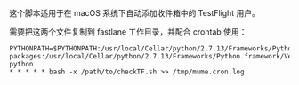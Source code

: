 这个脚本适用于在 macOS 系统下自动添加收件箱中的 TestFlight 用户。

需要把这两个文件复制到 fastlane 工作目录，并配合 crontab 使用：

```
PYTHONPATH=$PYTHONPATH:/usr/local/Cellar/python/2.7.13/Frameworks/Python.framework/Versions/2.7/lib/python2.7/site-packages:/usr/local/Cellar/python/2.7.13/Frameworks/Python.framework/Versions/2.7/lib/site-python
* * * * * bash -x /path/to/checkTF.sh >> /tmp/mume.cron.log
```

